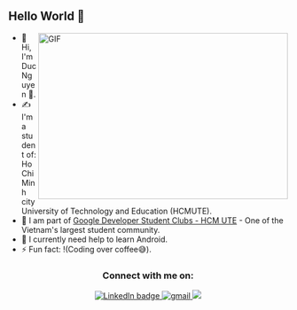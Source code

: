 ## Hello World :wave:

<img align="right" alt="GIF" src="https://github.com/abhisheknaiidu/abhisheknaiidu/blob/master/code.gif?raw=true" width="450" height="300" />

- 👋 Hi, I'm Duc Nguyen 🌱.<br>
- ✍ I'm a student of: Ho Chi Minh city University of Technology and Education (HCMUTE).
- :blue_heart: I am part of [Google Developer Student Clubs - HCM UTE](https://www.facebook.com/gdsc.hcmute) - One of the Vietnam's largest student community.
- 🔭 I currently need help to learn Android.
- ⚡ Fun fact: !(Coding over coffee😅).
<h3 align="center">Connect with me on:</h3>
<p align="center">
<!--   <a href="https://github.com/Minhduc2k2">
    <img src="https://img.shields.io/badge/GitHub-100000?style=for-the-badge&logo=github&logoColor=white" alt="GitHub badge" />
  </a> -->
    <a href="https://www.linkedin.com/in/minh-duc-52936421b/">
    <img src="https://img.shields.io/badge/LinkedIn-0a66c2?style=for-the-badge&logo=linkedin" alt="LinkedIn badge" />
  </a>
 <a href="mailto:ducdevday@gmail.com?hl=en" target="_blank">
<img src=https://img.shields.io/badge/gmail-%23DC493C.svg?&style=for-the-badge&logo=gmail&logoColor=white alt=gmail style="margin-bottom: 5px;" />
</a> 
  <a href="https://www.facebook.com/mingduc2k2/"><img src="https://img.shields.io/badge/Facebook-1877F2?style=for-the-badge&logo=facebook&logoColor=white"></a>
</p>

